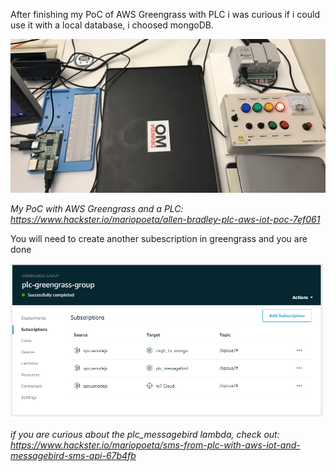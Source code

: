 After finishing my PoC of AWS Greengrass with PLC i was curious if i could use it with a local database, i choosed mongoDB.

![ABB PLC](PLC.jpg)

*My PoC with AWS Greengrass and a PLC: https://www.hackster.io/mariopoeta/allen-bradley-plc-aws-iot-poc-7ef061*

You will need to create another subescription in greengrass and you are done

![Greengrass With mongoDB](mqttaws.png)

*if you are curious about the plc_messagebird lambda, check out: https://www.hackster.io/mariopoeta/sms-from-plc-with-aws-iot-and-messagebird-sms-api-67b4fb*
